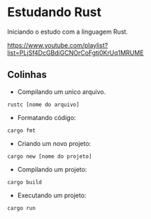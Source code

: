 # Estudando Rust

Iniciando o estudo com a linguagem Rust.

https://www.youtube.com/playlist?list=PLjSf4DcGBdiGCNOrCoFgtj0KrUq1MRUME

## Colinhas

- Compilando um unico arquivo.
```
rustc [nome do arquivo]
```

- Formatando código:
```
cargo fmt
```

- Criando um novo projeto:
```
cargo new [nome do projeto]
```

- Compilando um projeto:
```
cargo build
```

- Executando um projeto:
```
cargo run
```
